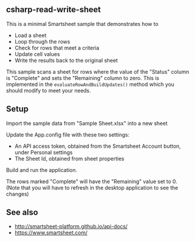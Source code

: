 ## csharp-read-write-sheet

This is a minimal Smartsheet sample that demonstrates how to
* Load a sheet
* Loop through the rows
* Check for rows that meet a criteria
* Update cell values
* Write the results back to the original sheet


This sample scans a sheet for rows where the value of the "Status" column is "Complete" and sets the "Remaining" column to zero.
This is implemented in the `evaluateRowAndBuildUpdates()` method which you should modify to meet your needs.


## Setup
Import the sample data from "Sample Sheet.xlsx" into a new sheet

Update the App.config file with these two settings:
* An API access token, obtained from the Smartsheet Account button, under Personal settings
* The Sheet Id, obtained from sheet properties 

Build and run the application.

The rows marked "Complete" will have the "Remaining" value set to 0. (Note that you will have to refresh in the desktop application to see the changes)

## See also
- http://smartsheet-platform.github.io/api-docs/
- https://www.smartsheet.com/
